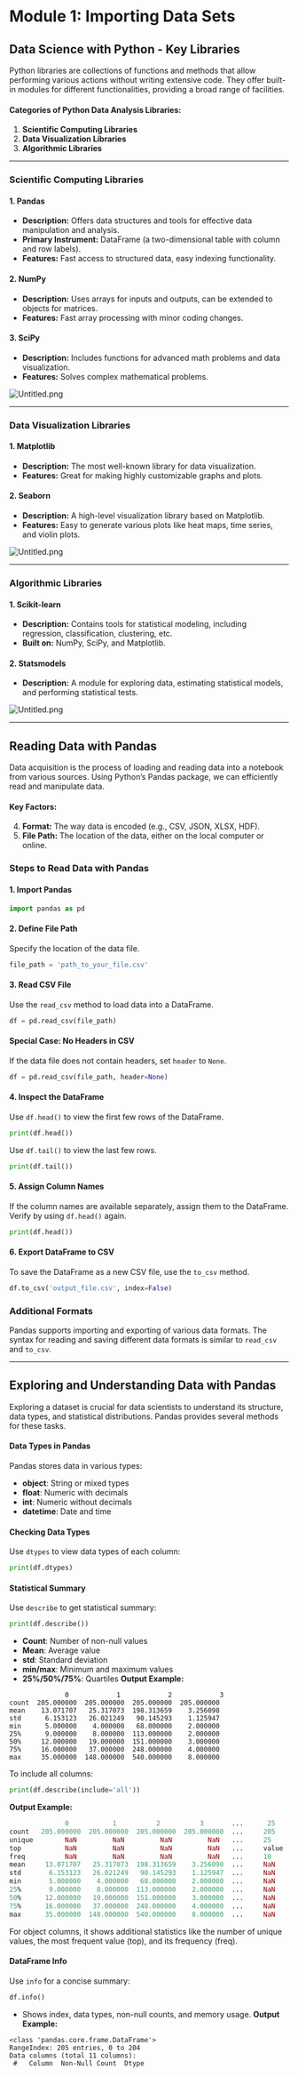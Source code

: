 

# Module 1: Importing Data Sets
## Data Science with Python - Key Libraries
Python libraries are collections of functions and methods that allow performing various actions without writing extensive code. They offer built-in modules for different functionalities, providing a broad range of facilities.
#### Categories of Python Data Analysis Libraries:
1. **Scientific Computing Libraries**
2. **Data Visualization Libraries**
3. **Algorithmic Libraries**

___
### Scientific Computing Libraries
#### 1. **Pandas**
- **Description:** Offers data structures and tools for effective data manipulation and analysis.
- **Primary Instrument:** DataFrame (a two-dimensional table with column and row labels).
- **Features:** Fast access to structured data, easy indexing functionality.
#### 2. **NumPy**
- **Description:** Uses arrays for inputs and outputs, can be extended to objects for matrices.
- **Features:** Fast array processing with minor coding changes.
#### 3. **SciPy**
- **Description:** Includes functions for advanced math problems and data visualization.
- **Features:** Solves complex mathematical problems.

![Untitled.png](https://prod-files-secure.s3.us-west-2.amazonaws.com/03e82b26-cccb-4906-bb56-adabcbdc0655/997ac361-58a8-4f04-bb0f-79fea4baa761/Untitled.png?X-Amz-Algorithm=AWS4-HMAC-SHA256&X-Amz-Content-Sha256=UNSIGNED-PAYLOAD&X-Amz-Credential=ASIAZI2LB466WR7SV4EC%2F20250203%2Fus-west-2%2Fs3%2Faws4_request&X-Amz-Date=20250203T221332Z&X-Amz-Expires=3600&X-Amz-Security-Token=IQoJb3JpZ2luX2VjEAYaCXVzLXdlc3QtMiJIMEYCIQDB2sIIm6AQF%2FPp%2BE1iJUzPn6BppzoPIV6ZhvFKL3yAcAIhAMbUOANAzb01a3beJuGzPsF8G3SP%2BgdS5kf0GBXonc%2F9Kv8DCB8QABoMNjM3NDIzMTgzODA1IgyfC2QtRbP%2Fki%2Bbm0sq3AOvuuz9iTBSLqMEjPJ7g7%2Fgx7J6vetem60ks05T8gdJMXAXkqtyhjEEkGDnQaDmzWOjpn8rAQuS8iYQzk30zKsD9O0%2BCY%2ByCVKrH4SP7kaLaMWCw7QNsjdctgebhU7Eir%2BsP2%2FdtL8tw5WzV%2BCAZ0uxi4bortukGuYMJ7XbOHqozNrv13mDVJnglP1wFsFILjejCw8cXNr03r54K4WhcDDbmZCBKvAtRN077xerUAiifBQCPlMNTjq0%2B4LDt7o4oNuo4lwg1LG4htdAAfY1bV93cBFAAhJXhgoAcuBH%2FqtTpyEW7cF7AXeKh5k1GjxBzcjR9Tf7oylWWwb9dGWyNh%2B3i%2BmcygStYIiU%2F9L9HjAdK69sw6yADeiVfwgf9A78%2BNqn%2F4yMY79XiXi4%2Fbk0DEYkP8gQJogNJV9SWYnjbWriDz%2B3yUk6Av5rDo%2F2jfXuM4%2FW6dB%2FE4S3memOkBIwPBGouEQxZ4jkSkki80EDXaY9edVyhdk9OVJ4dqHzK4lazoXw6P9RTAca9V%2Fj7frHXeBVyw%2F9jqvawosdIIVDkJaGDwkcWDva910iZWXT1h6sScvH2dDsQpsw5EfKyHoXuOd4g19nQzPGUdfGUU614Xp34gstqT1PNjPnP7IiWDCu94S9BjqkAW8laG6iu6XJBXF%2BJCncoBA3cSp0Ilomi6M9nqAdrbU5ZB5JgYg%2FskXgntSkSZsERE9JVQQiBv9DKapDNSCbTxyOD7Me%2BDxIcxTm3NZXnblnpDJHGtf5Lird2285qzKFxS6sFmdjmw6c4wRdeOQ6F196eC4yMnFn0cSdwLFBcuHobnCIhCPjJRLl%2BkfqG3fCZoch3z4hXAGK3LaPYo4BbLaNDAuF&X-Amz-Signature=969ea54d4d5453a71ab779551d8850ed9f114d32dc72274f34da7dac4e962d65&X-Amz-SignedHeaders=host&x-id=GetObject)
___
### Data Visualization Libraries
#### 1. **Matplotlib**
- **Description:** The most well-known library for data visualization.
- **Features:** Great for making highly customizable graphs and plots.
#### 2. **Seaborn**
- **Description:** A high-level visualization library based on Matplotlib.
- **Features:** Easy to generate various plots like heat maps, time series, and violin plots.

![Untitled.png](https://prod-files-secure.s3.us-west-2.amazonaws.com/03e82b26-cccb-4906-bb56-adabcbdc0655/733d1e42-5a53-4fd8-90c1-3d85254369a6/Untitled.png?X-Amz-Algorithm=AWS4-HMAC-SHA256&X-Amz-Content-Sha256=UNSIGNED-PAYLOAD&X-Amz-Credential=ASIAZI2LB466YYDI4BLV%2F20250203%2Fus-west-2%2Fs3%2Faws4_request&X-Amz-Date=20250203T221331Z&X-Amz-Expires=3600&X-Amz-Security-Token=IQoJb3JpZ2luX2VjEAYaCXVzLXdlc3QtMiJHMEUCIQDQePUGWPVpxleFysQHvRlIGTC%2BB50vKd%2FebZyU9tmYNwIgacccQLfZwC54EZuybZrpkwB%2BPFiR4WmZmX6btrhoRugq%2FwMIHxAAGgw2Mzc0MjMxODM4MDUiDBubRJe%2BoxJb0oLZEyrcAzce7QyqoB%2B2%2F4rLTtDtasTkdc8VlQqTJyoERl7v46sBhb4np1kz63NSWanC0AvxVStbnSuNxA3BWvhCLcpORzuuElMzkYDMEPqLxEtkGnZpfxveKp8%2FMf9icVSx1j%2B0%2BR3Xuu6EzH7iagYqCwuWfEODDwCOA%2Bb4v7ktQBYJWJFLXHUDaLPnofT%2FSwoDpIkmxKihyoas7XhXpZ7VCG8NTNwP16yDzqKtc5oWt5GGtzrxafTmVX8yaH0fdgq9VjIQ3ChjoWmq%2F8RQxnwtHkU%2BMVqIH1MW6EbxKYNxwHoMiHZ9cYn13pVa%2BJf2pVGgKkGTuGz0WWJS%2B59JWs89O4ETZRMSXJX6k59D%2FX88i4ogA2HXB43VUgKZ8tum5V8N4wTDTdL3HcUpgQUsuO0vmp7CPypdQcBVsnou1BgA0QJ9u3C%2B42RnfwTlMSR%2BeK7lLpRq9a1g8uwa3Jx22qkRbyxKMRahd1be953z2dNR%2B2LDU4wzSOAkvyCPLdr415iojAUzHL4ZCXFevHysch8WvBs083ATaXHIXAvyaU%2FYHHjM3v1QPXWjjA3leGOKFPE3Hz2WeM657ZDJgXEahOLsjlzxvHMFP8eMB6SRR4%2BomwCfegRrDb5ytd8zw87pG6ZAMPP2hL0GOqUBR2bVpZVwP%2B1wtUmcT5pwVzMkdybQYnKgZIYKqGUHAURq%2FzP1ILHod1kuEbKpRNivjArhUsbbMATgVvf%2FSAbz%2FpSRnlU93msKU8uZkJVQzXIgfrqBhw4pM9agnbjcKn5SYY7bSNBrKyREPxr4dYELpVNA%2BGZ9kmfDMSC%2FvrDTrq5VyRs1peDyA96QpidxzwzyIZpoHUed4rewv8Z0XcayLxwoU%2Bc%2F&X-Amz-Signature=268a4a4f8fa78db44a841517e9dc67dd4b42c1cf64d4fb3a6e72eb40d17a984a&X-Amz-SignedHeaders=host&x-id=GetObject)
___
### Algorithmic Libraries
#### 1. **Scikit-learn**
- **Description:** Contains tools for statistical modeling, including regression, classification, clustering, etc.
- **Built on:** NumPy, SciPy, and Matplotlib.
#### 2. **Statsmodels**
- **Description:** A module for exploring data, estimating statistical models, and performing statistical tests.

![Untitled.png](https://prod-files-secure.s3.us-west-2.amazonaws.com/03e82b26-cccb-4906-bb56-adabcbdc0655/c62885f5-417d-4179-834f-d68f8f2bdf39/Untitled.png?X-Amz-Algorithm=AWS4-HMAC-SHA256&X-Amz-Content-Sha256=UNSIGNED-PAYLOAD&X-Amz-Credential=ASIAZI2LB466YYDI4BLV%2F20250203%2Fus-west-2%2Fs3%2Faws4_request&X-Amz-Date=20250203T221331Z&X-Amz-Expires=3600&X-Amz-Security-Token=IQoJb3JpZ2luX2VjEAYaCXVzLXdlc3QtMiJHMEUCIQDQePUGWPVpxleFysQHvRlIGTC%2BB50vKd%2FebZyU9tmYNwIgacccQLfZwC54EZuybZrpkwB%2BPFiR4WmZmX6btrhoRugq%2FwMIHxAAGgw2Mzc0MjMxODM4MDUiDBubRJe%2BoxJb0oLZEyrcAzce7QyqoB%2B2%2F4rLTtDtasTkdc8VlQqTJyoERl7v46sBhb4np1kz63NSWanC0AvxVStbnSuNxA3BWvhCLcpORzuuElMzkYDMEPqLxEtkGnZpfxveKp8%2FMf9icVSx1j%2B0%2BR3Xuu6EzH7iagYqCwuWfEODDwCOA%2Bb4v7ktQBYJWJFLXHUDaLPnofT%2FSwoDpIkmxKihyoas7XhXpZ7VCG8NTNwP16yDzqKtc5oWt5GGtzrxafTmVX8yaH0fdgq9VjIQ3ChjoWmq%2F8RQxnwtHkU%2BMVqIH1MW6EbxKYNxwHoMiHZ9cYn13pVa%2BJf2pVGgKkGTuGz0WWJS%2B59JWs89O4ETZRMSXJX6k59D%2FX88i4ogA2HXB43VUgKZ8tum5V8N4wTDTdL3HcUpgQUsuO0vmp7CPypdQcBVsnou1BgA0QJ9u3C%2B42RnfwTlMSR%2BeK7lLpRq9a1g8uwa3Jx22qkRbyxKMRahd1be953z2dNR%2B2LDU4wzSOAkvyCPLdr415iojAUzHL4ZCXFevHysch8WvBs083ATaXHIXAvyaU%2FYHHjM3v1QPXWjjA3leGOKFPE3Hz2WeM657ZDJgXEahOLsjlzxvHMFP8eMB6SRR4%2BomwCfegRrDb5ytd8zw87pG6ZAMPP2hL0GOqUBR2bVpZVwP%2B1wtUmcT5pwVzMkdybQYnKgZIYKqGUHAURq%2FzP1ILHod1kuEbKpRNivjArhUsbbMATgVvf%2FSAbz%2FpSRnlU93msKU8uZkJVQzXIgfrqBhw4pM9agnbjcKn5SYY7bSNBrKyREPxr4dYELpVNA%2BGZ9kmfDMSC%2FvrDTrq5VyRs1peDyA96QpidxzwzyIZpoHUed4rewv8Z0XcayLxwoU%2Bc%2F&X-Amz-Signature=415a5a6e89d28b131289ec483fab386fd8102eb6aaf19ea7977c4e5af1efd33c&X-Amz-SignedHeaders=host&x-id=GetObject)
___
## Reading Data with Pandas
Data acquisition is the process of loading and reading data into a notebook from various sources. Using Python’s Pandas package, we can efficiently read and manipulate data.
#### Key Factors:
4. **Format:** The way data is encoded (e.g., CSV, JSON, XLSX, HDF).
5. **File Path:** The location of the data, either on the local computer or online.
### Steps to Read Data with Pandas
#### 1. **Import Pandas**
```python
import pandas as pd
```
#### 2. **Define File Path**
Specify the location of the data file.
```python
file_path = 'path_to_your_file.csv'
```
#### 3. **Read CSV File**
Use the `read_csv` method to load data into a DataFrame.
```python
df = pd.read_csv(file_path)
```
#### Special Case: No Headers in CSV
If the data file does not contain headers, set `header` to `None`.
```python
df = pd.read_csv(file_path, header=None)
```
#### 4. **Inspect the DataFrame**
Use `df.head()` to view the first few rows of the DataFrame.
```python
print(df.head())
```
Use `df.tail()` to view the last few rows.
```python
print(df.tail())
```
#### 5. **Assign Column Names**
If the column names are available separately, assign them to the DataFrame.
Verify by using `df.head()` again.
```python
print(df.head())
```
#### 6. **Export DataFrame to CSV**
To save the DataFrame as a new CSV file, use the `to_csv` method.
```python
df.to_csv('output_file.csv', index=False)
```
### Additional Formats
Pandas supports importing and exporting of various data formats. The syntax for reading and saving different data formats is similar to `read_csv` and `to_csv`.
___
## Exploring and Understanding Data with Pandas
Exploring a dataset is crucial for data scientists to understand its structure, data types, and statistical distributions. Pandas provides several methods for these tasks.
#### Data Types in Pandas
Pandas stores data in various types:
- **object**: String or mixed types
- **float**: Numeric with decimals
- **int**: Numeric without decimals
- **datetime**: Date and time
#### Checking Data Types
Use `dtypes` to view data types of each column:
```python
print(df.dtypes)
```
#### Statistical Summary
Use `describe` to get statistical summary:
```python
print(df.describe())
```
- **Count**: Number of non-null values
- **Mean**: Average value
- **std**: Standard deviation
- **min/max**: Minimum and maximum values
- **25%/50%/75%**: Quartiles
**Output Example:**
```plain text
              0            1            2            3
count  205.000000  205.000000  205.000000  205.000000
mean    13.071707   25.317073  198.313659    3.256098
std      6.153123   26.021249   90.145293    1.125947
min      5.000000    4.000000   68.000000    2.000000
25%      9.000000    8.000000  113.000000    2.000000
50%     12.000000   19.000000  151.000000    3.000000
75%     16.000000   37.000000  248.000000    4.000000
max     35.000000  148.000000  540.000000    8.000000
```
To include all columns:
```python
print(df.describe(include='all'))
```
**Output Example:**
```r
              0           1          2          3       ...      25       26       27
count   205.000000  205.000000  205.000000  205.000000  ...     205      205      205
unique        NaN         NaN         NaN         NaN   ...     25       25       25
top           NaN         NaN         NaN         NaN   ...     value    value    value
freq          NaN         NaN         NaN         NaN   ...     10       10       10
mean     13.071707   25.317073  198.313659    3.256098  ...     NaN      NaN      NaN
std       6.153123   26.021249   90.145293    1.125947  ...     NaN      NaN      NaN
min       5.000000    4.000000   68.000000    2.000000  ...     NaN      NaN      NaN
25%       9.000000    8.000000  113.000000    2.000000  ...     NaN      NaN      NaN
50%      12.000000   19.000000  151.000000    3.000000  ...     NaN      NaN      NaN
75%      16.000000   37.000000  248.000000    4.000000  ...     NaN      NaN      NaN
max      35.000000  148.000000  540.000000    8.000000  ...     NaN      NaN      NaN
```
For object columns, it shows additional statistics like the number of unique values, the most frequent value (top), and its frequency (freq).
#### DataFrame Info
Use `info` for a concise summary:
```python
df.info()
```
- Shows index, data types, non-null counts, and memory usage.
**Output Example:**
```less
<class 'pandas.core.frame.DataFrame'>
RangeIndex: 205 entries, 0 to 204
Data columns (total 11 columns):
 #   Column  Non-Null Count  Dtype
